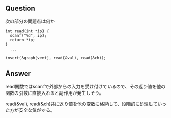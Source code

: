 ## Question

次の部分の問題点は何か

```
int read(int *ip) {
  scanf("%d", ip);
  return *ip;
}
  ...

insert(&graph[vert], read(&val), read(&ch));
```

## Answer

read関数ではscanfで外部からの入力を受け付けているので、その返り値を他の関数の引数に直接入れると副作用が発生しそう。

read(&val), read(&ch)共に返り値を他の変数に格納して、段階的に処理していった方が安全な気がする。